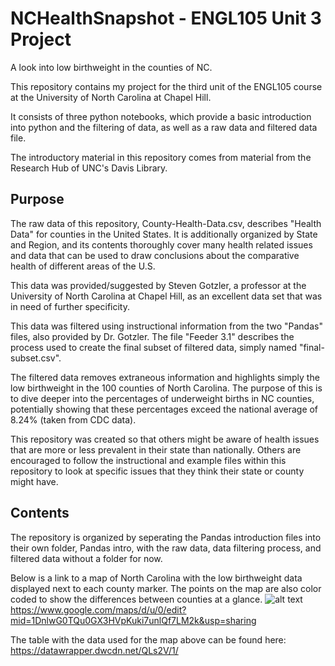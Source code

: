 # NCHealthSnapshot - ENGL105 Unit 3 Project
A look into low birthweight in the counties of NC.

This repository contains my project for the third unit of the ENGL105 course at the University of North Carolina at Chapel Hill.

It consists of three python notebooks, which provide a basic introduction into python and the filtering of data, as well as a raw data and filtered data file.

The introductory material in this repository comes from material from the Research Hub of UNC's Davis Library.

## Purpose

The raw data of this repository, County-Health-Data.csv, describes "Health Data" for counties in the United States. It is additionally organized by State and Region, and its contents thoroughly cover many health related issues and data that can be used to draw conclusions about the comparative health of different areas of the U.S.

This data was provided/suggested by Steven Gotzler, a professor at the University of North Carolina at Chapel Hill, as an excellent data set that was in need of further specificity.

This data was filtered using instructional information from the two "Pandas" files, also provided by Dr. Gotzler. The file "Feeder 3.1" describes the process used to create the final subset of filtered data, simply named "final-subset.csv".

The filtered data removes extraneous information and highlights simply the low birthweight in the 100 counties of North Carolina. The purpose of this is to dive deeper into the percentages of underweight births in NC counties, potentially showing that these percentages exceed the national average of 8.24% (taken from CDC data).

This repository was created so that others might be aware of health issues that are more or less prevalent in their state than nationally. Others are encouraged to follow the instructional and example files within this repository to look at specific issues that they think their state or county might have.

## Contents

The repository is organized by seperating the Pandas introduction files into their own folder, Pandas intro, with the raw data, data filtering process, and filtered data without a folder for now.

Below is a link to a map of North Carolina with the low birthweight data displayed next to each county marker. The points on the map are also color coded to show the differences between counties at a glance.
![alt text](https://github.com/[JPorque]/[NCHealthSnapshot]/blob/[main]/image.png?raw=true)
https://www.google.com/maps/d/u/0/edit?mid=1DnlwG0TQu0GX3HVpKuki7unlQf7LM2k&usp=sharing

The table with the data used for the map above can be found here:
https://datawrapper.dwcdn.net/QLs2V/1/
